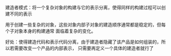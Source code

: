 建造者模式：将一个复杂对象的构建与它的表示分离，使得同样的构建过程可以创建不同的表示

用于创建一些复杂的对象，这些对象内部子对象的建造顺序通常都是稳定的，但每个子对象本身的构建通常
面临着复杂的变化。

好处：使得建造代码和表示代码分离，由于建造者隐藏了该产品是如何组装的，所以若需要改变一个产品的内部表示，
只需要再定义一个具体的建造者就行了

